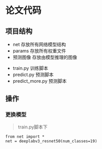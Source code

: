 # 论文代码

## 项目结构
* net 存放所有网络模型结构
* params 存放所有权重文件
* 预测图像 存放由模型推理的图像
- train.py 训练脚本
- predict.py 预测脚本
- predict_more.py 预测脚本

## 操作
### 更换模型
> train.py脚本下

```
from net import *
net = deeplabv3_resnet50(num_classes=19)
```
